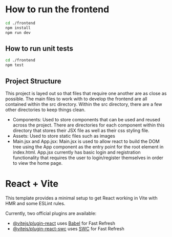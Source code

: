 # How to run the frontend

```bash
cd ./frontend
npm install
npm run dev
```

## How to run unit tests

```bash
cd ./frontend
npm test
```

## Project Structure

This project is layed out so that files that require one another are as close as possible. The main files to work with to develop the frontend are all contained within the src directory. Within the src directory, there are a few other directories to keep things clean.

* Components: Used to store components that can be used and reused across the project. There are directories for each component within this directory that stores their JSX file as well as their css styling file.
* Assets: Used to store static files such as images
* Main.jsx and App.jsx: Main.jsx is used to allow react to build the DOM tree using the App component as the entry point for the root element in index.html. App.jsx currently has basic login and registration functionality that requires the user to login/register themselves in order to view the home page.

# React + Vite

This template provides a minimal setup to get React working in Vite with HMR and some ESLint rules.

Currently, two official plugins are available:

- [@vitejs/plugin-react](https://github.com/vitejs/vite-plugin-react/blob/main/packages/plugin-react/README.md) uses [Babel](https://babeljs.io/) for Fast Refresh
- [@vitejs/plugin-react-swc](https://github.com/vitejs/vite-plugin-react-swc) uses [SWC](https://swc.rs/) for Fast Refresh
